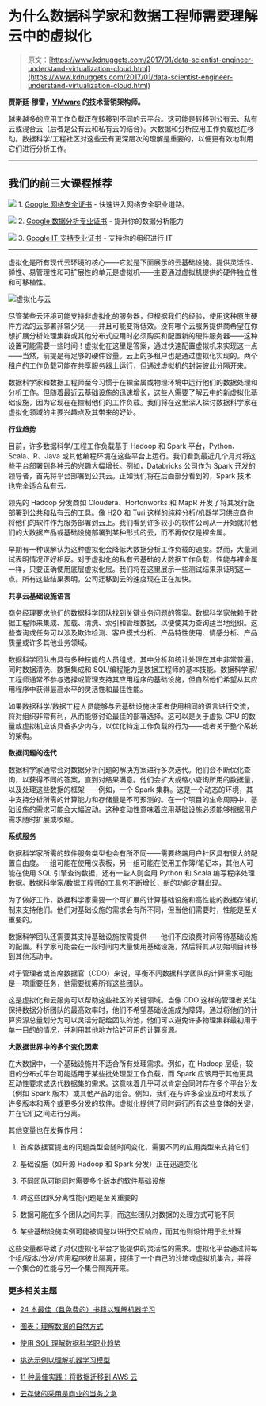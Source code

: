 # 为什么数据科学家和数据工程师需要理解云中的虚拟化

> 原文：[https://www.kdnuggets.com/2017/01/data-scientist-engineer-understand-virtualization-cloud.html](https://www.kdnuggets.com/2017/01/data-scientist-engineer-understand-virtualization-cloud.html)

**贾斯廷·穆雷，[VMware](http://www.vmware.com/) 的技术营销架构师。**

越来越多的应用工作负载正在转移到不同的云平台。这可能是转移到公有云、私有云或混合云（后者是公有云和私有云的结合）。大数据和分析应用工作负载也在移动。数据科学/工程社区对这些云有更深层次的理解是重要的，以便更有效地利用它们进行分析工作。

* * *

## 我们的前三大课程推荐

![](../Images/0244c01ba9267c002ef39d4907e0b8fb.png) 1\. [Google 网络安全证书](https://www.kdnuggets.com/google-cybersecurity) - 快速进入网络安全职业道路。

![](../Images/e225c49c3c91745821c8c0368bf04711.png) 2\. [Google 数据分析专业证书](https://www.kdnuggets.com/google-data-analytics) - 提升你的数据分析能力

![](../Images/0244c01ba9267c002ef39d4907e0b8fb.png) 3\. [Google IT 支持专业证书](https://www.kdnuggets.com/google-itsupport) - 支持你的组织进行 IT

* * *

虚拟化是所有现代云环境的核心——它就是下面展示的云基础设施。提供灵活性、弹性、易管理性和可扩展性的单元是虚拟机——主要通过虚拟机提供的硬件独立性和可移植性。

![虚拟化与云](../Images/996cc2e716a5d1edcec6b4a98b46e936.png)

尽管某些云环境可能支持非虚拟化的服务器，但根据我们的经验，使用这种原生硬件方法的云部署非常少见——并且可能变得低效。没有哪个云服务提供商希望在你想扩展分析处理集群或其他分布式应用时必须购买和配置新的硬件服务器——这种设置可能需要一些时间！虚拟化在这里是答案，通过快速配置虚拟机来实现这一点——当然，前提是有足够的硬件容量。云上的多租户也是通过虚拟化实现的。两个租户的工作负载可能在共享服务器上运行，但通过虚拟机的封装彼此分隔开来。

数据科学家和数据工程师至今习惯于在裸金属或物理环境中运行他们的数据处理和分析工作。但随着最近云基础设施的迅速增长，这些人需要了解云中的新虚拟化基础设施，因为它现在在控制他们的工作负载。我们将在这里深入探讨数据科学家在虚拟化领域的主要兴趣点及其带来的好处。

**行业趋势**

目前，许多数据科学/工程工作负载基于 Hadoop 和 Spark 平台，Python、Scala、R、Java 或其他编程环境在这些平台上运行。我们看到最近几个月对将这些平台部署到各种云的兴趣大幅增长。例如，Databricks 公司作为 Spark 开发的领导者，首先将平台部署到公共云。正如我们将在后面部分看到的，Spark 技术也完全适合私有云。

领先的 Hadoop 分发商如 Cloudera、Hortonworks 和 MapR 开发了将其发行版部署到公共和私有云的工具。像 H2O 和 Turi 这样的纯粹分析/机器学习供应商也将他们的软件作为服务部署到云上。我们看到许多较小的软件公司从一开始就将他们的大数据产品或基础设施部署到某种形式的云，而不再仅仅是裸金属。

早期有一种误解认为这种虚拟化会降低大数据分析工作负载的速度。然而，大量测试表明情况正好相反。对于虚拟化的私有云基础的大数据工作负载，性能与裸金属一样，只要正确使用底层虚拟化层。我们将在这里展示一些测试结果来证明这一点。所有这些结果表明，公司迁移到云的速度现在正在加快。

**共享云基础设施语言**

商务经理要求他们的数据科学团队找到关键业务问题的答案。数据科学家依赖于数据工程师来集成、加载、清洗、索引和管理数据，以便使其为查询适当地组织。这些查询或任务可以涉及欺诈检测、客户模式分析、产品特性使用、情感分析、产品质量或许多其他业务领域。

数据科学团队由具有多种技能的人员组成，其中分析和统计处理在其中非常普遍，同时数据清洗、数据集成和 SQL/编程能力是数据工程师的基本技能。数据科学家/工程师通常不参与选择或管理支持其应用程序的基础设施，但自然他们希望从其应用程序中获得最高水平的灵活性和最佳性能。

如果数据科学/数据工程人员能够与云基础设施决策者使用相同的语言进行交流，将对组织非常有利，从而能够讨论最佳的部署选择。这可以是关于虚拟 CPU 的数量或虚拟机应该具备多少内存，以优化特定工作负载的行为——或者关于整个系统的架构。

**数据问题的迭代**

数据科学家通常会对数据分析问题的解决方案进行多次迭代。他们会不断优化查询，以获得不同的答案，直到对结果满意。他们会扩大或缩小查询所用的数据量，以及处理这些数据的框架——例如，一个 Spark 集群。这是一个动态的环境，其中支持分析所需的计算能力和存储量是不可预测的。在一个项目的生命周期中，基础设施的需求可能会大幅波动。这种变动性意味着应用基础设施必须能够根据用户需求随时扩展或收缩。

**系统服务**

数据科学家所需的软件服务类型也会有所不同——需要终端用户社区具有很大的配置自由度。一组可能在使用仪表板，另一组可能在使用工作簿/笔记本，其他人可能在使用 SQL 引擎查询数据，还有一些人则会用 Python 和 Scala 编写程序处理数据。数据科学家/数据工程师的工具包不断增长，新的功能定期出现。

为了做好工作，数据科学家需要一个可扩展的计算基础设施和高性能的数据存储机制来支持他们。他们对基础设施的需求会有所不同，但当他们需要时，性能是至关重要的。

数据科学团队还需要其支持基础设施按需提供——他们不应浪费时间等待基础设施的配置。科学家可能会在一段时间内大量使用基础设施，然后将其从初始项目转移到其他活动中。

对于管理者或首席数据官（CDO）来说，平衡不同数据科学团队的计算需求可能是一项重要任务，他需要统筹所有这些团队。

这是虚拟化和云服务可以帮助这些社区的关键领域。当像 CDO 这样的管理者关注保持数据分析团队的最高效率时，他们不希望基础设施成为障碍。通过将他们的计算资源总量划分为可以灵活分配给团队的池，他们可以避免许多物理集群最初用于单一目的的情况，并利用其他地方恰好可用的计算资源。

**大数据世界中的多个变化因素**

在大数据中，一个基础设施并不适合所有处理需求。例如，在 Hadoop 层级，较旧的分布式平台可能适用于某些批处理型工作负载，而 Spark 应该用于其他更具互动性要求或迭代数据集的需求。这意味着几乎可以肯定会同时存在多个平台分发（例如 Spark 版本）或其他产品的组合。例如，我们在与许多企业互动时发现了许多版本和两个或更多分发的软件。虚拟化提供了同时运行所有这些变体的关键，并在它们之间进行分离。

其他变量也在发挥作用：

1.  首席数据官提出的问题类型会随时间变化，需要不同的应用类型来支持它们

1.  基础设施（如开源 Hadoop 和 Spark 分发）正在迅速变化

1.  不同团队可能同时需要多个版本的软件基础设施

1.  跨这些团队分离性能问题是至关重要的

1.  数据可能在多个团队之间共享，而这些团队对数据的处理方式可能不同

1.  某些基础设施实例可能被调整以进行交互响应，而其他则设计用于批处理

这些变量都导致了对仅虚拟化平台才能提供的灵活性的需求。虚拟化平台通过将每个组/版本/分发/应用程序彼此隔离，提供了一个自己的沙箱或虚拟机集合，并将一个集合的性能与另一个集合隔离开来。

### 更多相关主题

+   [24 本最佳（且免费的）书籍以理解机器学习](https://www.kdnuggets.com/2020/03/24-best-free-books-understand-machine-learning.html)

+   [图表：理解数据的自然方式](https://www.kdnuggets.com/2022/10/manning-graphs-natural-way-understand-data.html)

+   [使用 SQL 理解数据科学职业趋势](https://www.kdnuggets.com/using-sql-to-understand-data-science-career-trends)

+   [挑选示例以理解机器学习模型](https://www.kdnuggets.com/2022/11/picking-examples-understand-machine-learning-model.html)

+   [11 种最佳实践：将数据迁移到 AWS 云](https://www.kdnuggets.com/2023/04/11-best-practices-cloud-data-migration-aws-cloud.html)

+   [云存储的采用是商业的当务之急](https://www.kdnuggets.com/2022/02/cloud-storage-adoption-need-hour-business.html)
